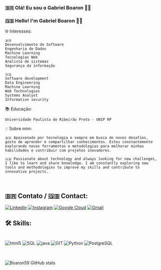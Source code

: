 ### 🇧🇷 Olá! Eu sou o Gabriel Boaron 👋🏽
### 🇬🇧 Hello! I'm Gabriel Boaron 👋🏽



🌐 Interesses:
    
    🇧🇷
    Desenvolvimento de Software
    Engenharia de Dados
    Machine Learning
    Tecnologias Web
    Analista de sistemas
    Segurança da informação

    🇬🇧
    Software development
    Data Engineering
    Machine Learning
    Web Technologies
    Systems Analyst
    Information security

📚 Educação:

    Universidade Paulista de Ribeirão Preto - UNIP RP

💡 Sobre mim:

    🇧🇷 Apaixonado por tecnologia e sempre em busca de novos desafios, gosto de aprender e compartilhar conhecimentos. Estou constantemente explorando novas ferramentas e metodologias para melhorar minhas habilidades e contribuir com projetos inovadores.

    🇬🇧 Passionate about technology and always looking for new challenges, I like to learn and share knowledge. I am constantly exploring new tools and methodologies to improve my skills and contribute to innovative projects.




<br>

## 🇧🇷 Contato / 🇬🇧 Contact: 

[![Linkedin](https://img.shields.io/badge/LinkedIn-0077B5?style=for-the-badge&logo=linkedin&logoColor=white)](https://www.linkedin.com/in/gabriel-boaron-dalsas-resende/)
[![Instagram](https://img.shields.io/badge/Instagram-E4405F?style=for-the-badge&logo=instagram&logoColor=white)](https://www.instagram.com/gboaron_/)
[![Google Cloud](https://img.shields.io/badge/Google_Cloud-4285F4?style=for-the-badge&logo=google-cloud&logoColor=white)](https://www.cloudskillsboost.google/public_profiles/82a4c6e9-3ebc-4c27-b31d-b0ee560b9c66)
[![Gmail](https://img.shields.io/badge/Gmail-D14836?style=for-the-badge&logo=gmail&logoColor=white)](mailto:boarongabriel@gmail.com)




## 🛠 Skills:


<div style="display: incline_block"><br/>
    <img align="center" alt="html5" src="https://img.shields.io/badge/HTML5-E34F26?style=for-the-badge&logo=html5&logoColor=white">
    <img align="center" alt="SQL" src="https://img.shields.io/badge/MySQL-00000F?style=for-the-badge&logo=mysql&logoColor=white">
    <img align="center" alt="java" src="https://img.shields.io/badge/Java-ED8B00?style=for-the-badge&logo=openjdk&logoColor=white">
    <img align="center" alt="GIT" src="https://img.shields.io/badge/GIT-E44C30?style=for-the-badge&logo=git&logoColor=white">
    <img align="center" alt="Python" src="https://img.shields.io/badge/Python-14354C?style=for-the-badge&logo=python&logoColor=white">
    <img align="center" alt="PostgreSQL" src="https://img.shields.io/badge/PostgreSQL-316192?style=for-the-badge&logo=postgresql&logoColor=white">
</div>

<br>
<br>

![Boaron59 GitHub stats](https://github-readme-stats.vercel.app/api?username=Boaron59&show_icons=true&theme=radical)
